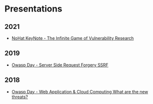 # Presentations 

## 2021
- [NoHat KeyNote - The Infinite Game of Vulnerability Research](the_infinite_game_of_vulnerability_research_calligaris.pdf)

## 2019
- [Owasp Day - Server Side Request Forgery SSRF](DavidCalligarisOWASPDayUdine14122019.pdf)

## 2018
- [Owasp Day - Web Application & Cloud Computing What are the new threats?](DavidCalligaris-OWASPDay19-10-2018.pdf)
